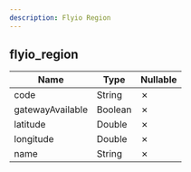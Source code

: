 ```yaml
---
description: Flyio Region
---
```

flyio_region
------------

| **Name**         | **Type** | **Nullable** |
| ---------------- | -------- | ------------ |
| code             | String   | &cross;      |
| gatewayAvailable | Boolean  | &cross;      |
| latitude         | Double   | &cross;      |
| longitude        | Double   | &cross;      |
| name             | String   | &cross;      |
